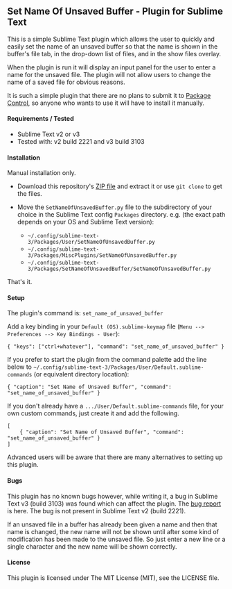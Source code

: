 
## Set Name Of Unsaved Buffer - Plugin for Sublime Text

This is a simple Sublime Text plugin which allows the user to quickly and easily set the name of an unsaved buffer so that the name is shown in the buffer's file tab, in the drop-down list of files, and in the show files overlay.

When the plugin is run it will display an input panel for the user to enter a name for the unsaved file. The plugin will not allow users to change the name of a saved file for obvious reasons.

It is such a simple plugin that there are no plans to submit it to [Package Control](http://packagecontrol.io), so anyone who wants to use it will have to install it manually.

#### Requirements / Tested

- Sublime Text v2 or v3
- Tested with: v2 build 2221 and v3 build 3103

#### Installation

Manual installation only.

- Download this repository's [ZIP file](https://github.com/mattst/sublime-set-name-of-unsaved-buffer/archive/master.zip) and extract it or use `git clone` to get the files.

- Move the `SetNameOfUnsavedBuffer.py` file to the subdirectory of your choice in the Sublime Text config `Packages` directory. e.g. (the exact path depends on your OS and Sublime Text version):
  - `~/.config/sublime-text-3/Packages/User/SetNameOfUnsavedBuffer.py`
  - `~/.config/sublime-text-3/Packages/MiscPlugins/SetNameOfUnsavedBuffer.py`
  - `~/.config/sublime-text-3/Packages/SetNameOfUnsavedBuffer/SetNameOfUnsavedBuffer.py`

That's it.

#### Setup

The plugin's command is: `set_name_of_unsaved_buffer`

Add a key binding in your `Default (OS).sublime-keymap` file (`Menu --> Preferences --> Key Bindings - User`):

    { "keys": ["ctrl+whatever"], "command": "set_name_of_unsaved_buffer" }

If you prefer to start the plugin from the command palette add the line below to `~/.config/sublime-text-3/Packages/User/Default.sublime-commands` (or equivalent directory location):

    { "caption": "Set Name of Unsaved Buffer", "command": "set_name_of_unsaved_buffer" }

If you don't already have a `.../User/Default.sublime-commands` file, for your own custom commands, just create it and add the following.

    [
        { "caption": "Set Name of Unsaved Buffer", "command": "set_name_of_unsaved_buffer" }
    ]

Advanced users will be aware that there are many alternatives to setting up this plugin.

#### Bugs

This plugin has no known bugs however, while writing it, a bug in Sublime Text v3 (build 3103) was found which can affect the plugin. The [bug report](https://github.com/SublimeTextIssues/Core/issues/1180) is here. The bug is not present in Sublime Text v2 (build 2221).

If an unsaved file in a buffer has already been given a name and then that name is changed, the new name will not be shown until after some kind of modification has been made to the unsaved file. So just enter a new line or a single character and the new name will be shown correctly.

#### License

This plugin is licensed under The MIT License (MIT), see the LICENSE file.

